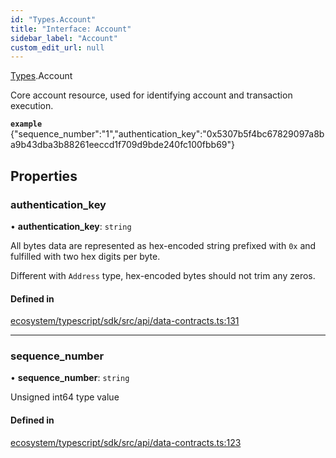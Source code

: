 ```yaml
---
id: "Types.Account"
title: "Interface: Account"
sidebar_label: "Account"
custom_edit_url: null
---
```


[Types](../namespaces/Types.md).Account

Core account resource, used for identifying account and transaction execution.

**`example`** {"sequence_number":"1","authentication_key":"0x5307b5f4bc67829097a8ba9b43dba3b88261eeccd1f709d9bde240fc100fbb69"}

## Properties

### authentication\_key

• **authentication\_key**: `string`

All bytes data are represented as hex-encoded string prefixed with `0x` and fulfilled with
two hex digits per byte.

Different with `Address` type, hex-encoded bytes should not trim any zeros.

#### Defined in

[ecosystem/typescript/sdk/src/api/data-contracts.ts:131](https://github.com/aptos-labs/aptos-core/blob/fb73eb358/ecosystem/typescript/sdk/src/api/data-contracts.ts#L131)

___

### sequence\_number

• **sequence\_number**: `string`

Unsigned int64 type value

#### Defined in

[ecosystem/typescript/sdk/src/api/data-contracts.ts:123](https://github.com/aptos-labs/aptos-core/blob/fb73eb358/ecosystem/typescript/sdk/src/api/data-contracts.ts#L123)
